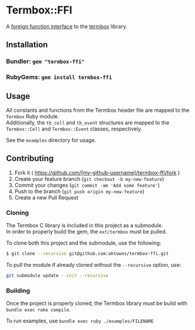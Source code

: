 # Termbox::FFI

A [foreign function interface][ffi] to the [termbox][termbox] library.

## Installation

### Bundler: `gem "termbox-ffi"`

### RubyGems: `gem install termbox-ffi`

## Usage

All constants and functions from the Termbox header file are mapped to the `Termbox` Ruby module.  
Additionally, the `tb_cell` and `tb_event` structures are mapped to the `Termbox::Cell` and `Termbox::Event` classes, 
respectively.

See the `examples` directory for usage.

## Contributing

1. Fork it ( https://github.com/[my-github-username]/termbox-ffi/fork )
2. Create your feature branch (`git checkout -b my-new-feature`)
3. Commit your changes (`git commit -am 'Add some feature'`)
4. Push to the branch (`git push origin my-new-feature`)
5. Create a new Pull Request

### Cloning

The Termbox C library is included in this project as a submodule.  
In order to properly build the gem, the `ext/termbox` must be pulled.

To clone both this project and the submodule, use the following:

```sh
$ git clone --recursive git@github.com:aktowns/termbox-ffi.git
```

To pull the module if already cloned without the `--recursive` option, use:

```sh
git submodule update --init --recursive
```

### Building

Once the project is properly cloned, the Termbox library must be build with `bundle exec rake compile`.

To run examples, use `bundle exec ruby ./examples/FILENAME`

[ffi]: https://github.com/ffi/ffi
[termbox]: https://github.com/nsf/termbox